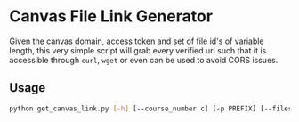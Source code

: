# Canvas File Link Generator

Given the canvas domain, access token and set of file id's of variable length, this very simple script will grab every verified url such that it is accessible through `curl`, `wget` or even can be used to avoid CORS issues.

## Usage

``` sh
python get_canvas_link.py [-h] [--course_number c] [-p PREFIX] [--files files [files ...]] access_token
```
